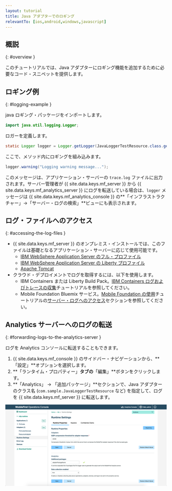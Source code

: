 ```yaml
---
layout: tutorial
title: Java アダプターでのロギング
relevantTo: [ios,android,windows,javascript]
---
```

<!-- NLS_CHARSET=UTF-8 -->
## 概説
{: #overview }

このチュートリアルでは、Java アダプターにロギング機能を追加するために必要なコード・スニペットを提供します。

## ロギング例
{: #logging-example }

java ロギング・パッケージをインポートします。

```java
import java.util.logging.Logger;
```

ロガーを定義します。

```java
static Logger logger = Logger.getLogger(JavaLoggerTestResource.class.getName());
```

ここで、メソッド内にロギングを組み込みます。

```java
logger.warning("Logging warning message...");
```

このメッセージは、アプリケーション・サーバーの `trace.log` ファイルに出力されます。サーバー管理者が {{ site.data.keys.mf_server }} から {{ site.data.keys.mf_analytics_server }} にログを転送している場合は、`logger` メッセージは {{ site.data.keys.mf_analytics_console }} の**「インフラストラクチャー」→「サーバー・ログの検索」**ビューにも表示されます。

## ログ・ファイルへのアクセス
{: #accessing-the-log-files }

* {{ site.data.keys.mf_server }} のオンプレミス・インストールでは、このファイルは基礎となるアプリケーション・サーバーに応じて使用可能です。 
    * [IBM WebSphere Application Server のフル・プロファイル](http://ibm.biz/knowctr#SSEQTP_8.5.5/com.ibm.websphere.base.doc/ae/ttrb_trcover.html)
    * [IBM WebSphere Application Server の Liberty プロファイル](http://ibm.biz/knowctr#SSEQTP_8.5.5/com.ibm.websphere.wlp.doc/ae/rwlp_logging.html?cp=SSEQTP_8.5.5%2F1-16-0-0)
    * [Apache Tomcat](http://tomcat.apache.org/tomcat-7.0-doc/logging.html)
* クラウド・デプロイメントでログを取得するには、以下を使用します。
    * IBM Containers または Liberty Build Pack。[IBM Containers ログおよびトレースの収集](../../../bluemix/mobilefirst-server-using-scripts/log-and-trace-collection/)チュートリアルを参照してください。
    * Mobile Foundation Bluemix サービス。[Mobile Foundation の使用](../../../bluemix/using-mobile-foundation)チュートリアルの[サーバー・ログへのアクセス](../../../bluemix/using-mobile-foundation/#accessing-server-logs)セクションを参照してください。

## Analytics サーバーへのログの転送
{: #forwarding-logs-to-the-analytics-server }

ログを Analytics コンソールに転送することもできます。

1. {{ site.data.keys.mf_console }} のサイドバー・ナビゲーションから、**「設定」**オプションを選択します。
2. **「ランタイム・プロパティー」**タブの**「編集」**ボタンをクリックします。
3. **「Analytics」 → 「追加パッケージ」**セクションで、Java アダプターのクラス名 (`com.sample.JavaLoggerTestResource` など) を指定して、ログを {{ site.data.keys.mf_server }} に転送します。

![コンソールからのログ・フィルタリング](java-filter.png)
